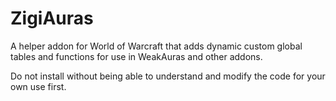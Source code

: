 # ZigiAuras

A helper addon for World of Warcraft that adds dynamic custom global tables and functions for use in WeakAuras and other addons.

Do not install without being able to understand and modify the code for your own use first.
